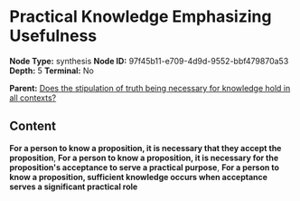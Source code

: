 # Practical Knowledge Emphasizing Usefulness

**Node Type:** synthesis
**Node ID:** 97f45b11-e709-4d9d-9552-bbf479870a53
**Depth:** 5
**Terminal:** No

**Parent:** [Does the stipulation of truth being necessary for knowledge hold in all contexts?](does-the-stipulation-of-truth-being-necessary-for-knowledge-hold-in-all-contexts-antithesis-5d62a07b-3e5e-4dee-89d5-f67a49eb0588.md)

## Content

**For a person to know a proposition, it is necessary that they accept the proposition**, **For a person to know a proposition, it is necessary for the proposition's acceptance to serve a practical purpose**, **For a person to know a proposition, sufficient knowledge occurs when acceptance serves a significant practical role**
